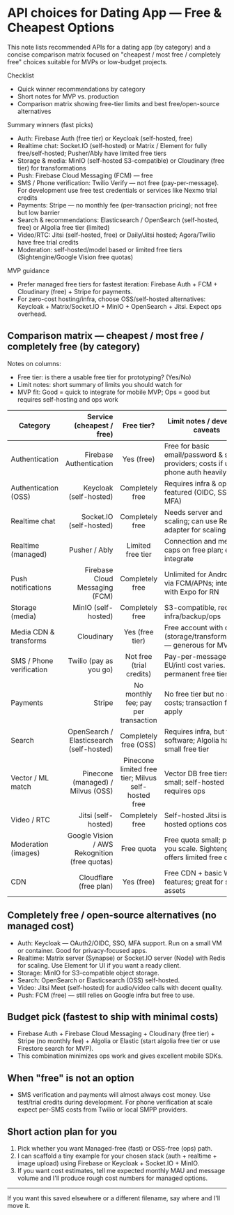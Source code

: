 # API choices for Dating App — Free & Cheapest Options

This note lists recommended APIs for a dating app (by category) and a concise comparison matrix focused on "cheapest / most free / completely free" choices suitable for MVPs or low-budget projects.

Checklist
- Quick winner recommendations by category
- Short notes for MVP vs. production
- Comparison matrix showing free-tier limits and best free/open-source alternatives

Summary winners (fast picks)
- Auth: Firebase Auth (free tier) or Keycloak (self-hosted, free)
- Realtime chat: Socket.IO (self-hosted) or Matrix / Element for fully free/self-hosted; Pusher/Ably have limited free tiers
- Storage & media: MinIO (self-hosted S3-compatible) or Cloudinary (free tier) for transformations
- Push: Firebase Cloud Messaging (FCM) — free
- SMS / Phone verification: Twilio Verify — not free (pay-per-message). For development use free test credentials or services like Nexmo trial credits
- Payments: Stripe — no monthly fee (per-transaction pricing); not free but low barrier
- Search & recommendations: Elasticsearch / OpenSearch (self-hosted, free) or Algolia free tier (limited)
- Video/RTC: Jitsi (self-hosted, free) or Daily/Jitsi hosted; Agora/Twilio have free trial credits
- Moderation: self-hosted/model based or limited free tiers (Sightengine/Google Vision free quotas)

MVP guidance
- Prefer managed free tiers for fastest iteration: Firebase Auth + FCM + Cloudinary (free) + Stripe for payments.
- For zero-cost hosting/infra, choose OSS/self-hosted alternatives: Keycloak + Matrix/Socket.IO + MinIO + OpenSearch + Jitsi. Expect ops overhead.

## Comparison matrix — cheapest / most free / completely free (by category)

Notes on columns:
- Free tier: is there a usable free tier for prototyping? (Yes/No)
- Limit notes: short summary of limits you should watch for
- MVP fit: Good = quick to integrate for mobile MVP; Ops = good but requires self-hosting and ops work

| Category | Service (cheapest / free) | Free tier? | Limit notes / developer caveats | MVP fit |
|---|---:|:---:|---|---|
| Authentication | Firebase Authentication | Yes (free) | Free for basic email/password & social providers; costs if using phone auth heavily | Good (fast mobile SDKs)
| Authentication (OSS) | Keycloak (self-hosted) | Completely free | Requires infra & ops; full-featured (OIDC, SSO, MFA) | Ops (self-hosted)
| Realtime chat | Socket.IO (self-hosted) | Completely free | Needs server and scaling; can use Redis adapter for scaling | Ops (flexible)
| Realtime (managed) | Pusher / Ably | Limited free tier | Connection and message caps on free plan; easy to integrate | Good for prototyping
| Push notifications | Firebase Cloud Messaging (FCM) | Completely free | Unlimited for Android/iOS via FCM/APNs; integrate with Expo for RN | Great (free)
| Storage (media) | MinIO (self-hosted) | Completely free | S3-compatible, requires infra/backup/ops | Ops
| Media CDN & transforms | Cloudinary | Yes (free tier) | Free account with quotas (storage/transformations) — generous for MVPs | Good (fast dev)
| SMS / Phone verification | Twilio (pay as you go) | Not free (trial credits) | Pay-per-message; EU/intl cost varies. No permanent free tier | Not free
| Payments | Stripe | No monthly fee; pay per transaction | No free tier but no setup costs; transaction fees apply | Good (production-ready)
| Search | OpenSearch / Elasticsearch (self-hosted) | Completely free (OSS) | Requires infra, but free software; Algolia has small free tier | Ops / Good for search UX
| Vector / ML match | Pinecone (managed) / Milvus (OSS) | Pinecone limited free tier; Milvus self-hosted free | Vector DB free tiers are small; self-hosted requires ops | Use only if doing ML matching
| Video / RTC | Jitsi (self-hosted) | Completely free | Self-hosted Jitsi is free; hosted options cost | Ops (good free option)
| Moderation (images) | Google Vision / AWS Rekognition (free quotas) | Free quota | Free quota small; pay as you scale. Sightengine offers limited free credits | Prototype with free quotas
| CDN | Cloudflare (free plan) | Yes (free) | Free CDN + basic WAF features; great for static assets | Excellent

## Completely free / open-source alternatives (no managed cost)
- Auth: Keycloak — OAuth2/OIDC, SSO, MFA support. Run on a small VM or container. Good for privacy-focused apps.
- Realtime: Matrix server (Synapse) or Socket.IO server (Node) with Redis for scaling. Use Element for UI if you want a ready client.
- Storage: MinIO for S3-compatible object storage.
- Search: OpenSearch or Elasticsearch (OSS) self-hosted.
- Video: Jitsi Meet (self-hosted) for audio/video calls with decent quality.
- Push: FCM (free) — still relies on Google infra but free to use.

## Budget pick (fastest to ship with minimal costs)
- Firebase Auth + Firebase Cloud Messaging + Cloudinary (free tier) + Stripe (no monthly fee) + Algolia or Elastic (start algolia free tier or use Firestore search for MVP).
- This combination minimizes ops work and gives excellent mobile SDKs.

## When "free" is not an option
- SMS verification and payments will almost always cost money. Use test/trial credits during development. For phone verification at scale expect per-SMS costs from Twilio or local SMPP providers.

## Short action plan for you
1. Pick whether you want Managed-free (fast) or OSS-free (ops) path.  
2. I can scaffold a tiny example for your chosen stack (auth + realtime + image upload) using Firebase or Keycloak + Socket.IO + MinIO.  
3. If you want cost estimates, tell me expected monthly MAU and message volume and I'll produce rough cost numbers for managed options.

---

If you want this saved elsewhere or a different filename, say where and I'll move it.
